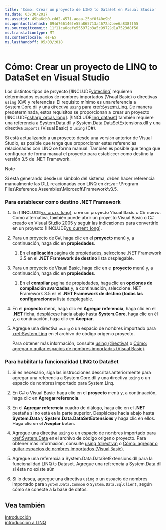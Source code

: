 ```yaml
---
title: 'Cómo: Crear un proyecto de LINQ to DataSet en Visual Studio'
ms.date: 03/30/2017
ms.assetid: 49ba6cb0-cdd2-4571-aeaa-25bf0f40e9b3
ms.openlocfilehash: 094d766146fe55a865713a4672a2bee6a838ff55
ms.sourcegitcommit: 11f11ca6cefe555972b3a5c99729d1a7523d8f50
ms.translationtype: MT
ms.contentlocale: es-ES
ms.lasthandoff: 05/03/2018
---
```

# <a name="how-to-create-a-linq-to-dataset-project-in-visual-studio"></a>Cómo: Crear un proyecto de LINQ to DataSet en Visual Studio
Los distintos tipos de proyecto [!INCLUDE[vbteclinq](../../../../includes/vbteclinq-md.md)] requieren determinados espacios de nombres importados (Visual Basic) o directivas `using` (C#) y referencias. El requisito mínimo es una referencia a System.Core.dll y una directiva `using` para <xref:System.Linq>. De manera predeterminada, estos requisitos se proporcionan al crear un proyecto [!INCLUDE[csharp_orcas_long](../../../../includes/csharp-orcas-long-md.md)]. [!INCLUDE[linq_dataset](../../../../includes/linq-dataset-md.md)] también requiere una referencia a System.Data.dll y System.Data.DataSetExtensions.dll y una directiva `Imports` (Visual Basic) o `using` (C#).  
  
 Si está actualizando a un proyecto desde una versión anterior de Visual Studio, es posible que tenga que proporcionar estas referencias relacionadas con LINQ de forma manual. También es posible que tenga que configurar de forma manual el proyecto para establecer como destino la versión 3.5 de .NET Framework.  
  
> [!NOTE]
>  Si está generando desde un símbolo del sistema, deben hacer referencia manualmente las DLL relacionadas con LINQ en `drive` **:** \Program Files\Reference Assemblies\Microsoft\Framework\v3.5.  
  
### <a name="to-target-the-net-framework-35"></a>Para establecer como destino .NET Framework  
  
1.  En [!INCLUDE[vs_orcas_long](../../../../includes/vs-orcas-long-md.md)], cree un proyecto Visual Basic o C# nuevo. Como alternativa, también puede abrir un proyecto Visual Basic o C# creado en Visual Studio 2005 y seguir las indicaciones para convertirlo en un proyecto [!INCLUDE[vs_current_long](../../../../includes/vs-current-long-md.md)].  
  
2.  Para un proyecto de C#, haga clic en el **proyecto** menú y, a continuación, haga clic en **propiedades**.  
  
    1.  En el **aplicación** página de propiedades, seleccione .NET Framework 3.5 en el **.NET Framework de destino** lista desplegable.  
  
3.  Para un proyecto de Visual Basic, haga clic en el **proyecto** menú y, a continuación, haga clic en **propiedades**.  
  
    1.  En el **compilar** página de propiedades, haga clic en **opciones de compilación avanzadas** y, a continuación, seleccione .NET Framework 3.5 en el **.NET Framework de destino (todas las configuraciones)** lista desplegable.  
  
4.  En el **proyecto** menú, haga clic en **Agregar referencia**, haga clic en el **.NET** ficha, desplácese hacia abajo hasta **System.Core**, haga clic en él y, a continuación, haga clic en  **Aceptar**.  
  
5.  Agregue una directiva `using` o un espacio de nombres importado para <xref:System.Linq> en el archivo de código origen o proyecto.  
  
     Para obtener más información, consulte [using (directiva)](~/docs/csharp/language-reference/keywords/using-directive.md) o [Cómo: agregar o quitar espacios de nombres importados (Visual Basic)](/visualstudio/ide/how-to-add-or-remove-imported-namespaces-visual-basic).  
  
### <a name="to-enable-linq-to-dataset-functionality"></a>Para habilitar la funcionalidad LINQ to DataSet  
  
1.  Si es necesario, siga las instrucciones descritas anteriormente para agregar una referencia a System.Core.dll y una directiva `using` o un espacio de nombres importado para System.Linq.  
  
2.  En C# o Visual Basic, haga clic en el **proyecto** menú y, a continuación, haga clic en **Agregar referencia**.  
  
3.  En el **Agregar referencia** cuadro de diálogo, haga clic en el **.NET** pestaña si no está en la parte superior. Desplácese hacia abajo hasta **System.Data** y **System.Data.DataSetExtensions** y haga clic en ellos. Haga clic en el **Aceptar** botón.  
  
4.  Agregue una directiva `using` o un espacio de nombres importado para <xref:System.Data> en el archivo de código origen o proyecto. Para obtener más información, consulte [using (directiva)](~/docs/csharp/language-reference/keywords/using-directive.md) o [Cómo: agregar o quitar espacios de nombres importados (Visual Basic)](/visualstudio/ide/how-to-add-or-remove-imported-namespaces-visual-basic).  
  
5.  Agregue una referencia a System.Data.DataSetExtensions.dll para la funcionalidad LINQ to Dataset. Agregue una referencia a System.Data.dll si ésta no existe aún.  
  
6.  Si lo desea, agregue una directiva `using` o un espacio de nombres importado para `System.Data.Common` o `System.Data.SqlClient`, según cómo se conecte a la base de datos.  
  
## <a name="see-also"></a>Vea también  
 [Introducción](../../../../docs/framework/data/adonet/getting-started-linq-to-dataset.md)  
 [introducción a LINQ](http://msdn.microsoft.com/library/6cc9af04-950a-4cc3-83d4-2aeb4abe4de9)
